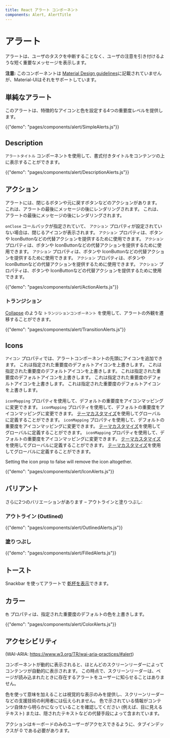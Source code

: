 ```yaml
---
title: React アラート コンポーネント
components: Alert, AlertTitle
---
```


# アラート

<p class="description">アラートは、ユーザのタスクを中断することなく、ユーザの注意を引き付けるような短く重要なメッセージを表示します。</p>

**注意:** このコンポーネントは [Material Design guidelines](https://material.io/)に記載されていませんが、Material-UIはそれをサポートしています。

## 単純なアラート

このアラートは、特徴的なアイコンと色を設定する4つの重要度レベルを提供します。

{{"demo": "pages/components/alert/SimpleAlerts.js"}}

## Description

`アラートタイトル` コンポーネントを使用して、書式付きタイトルをコンテンツの上に表示することができます。

{{"demo": "pages/components/alert/DescriptionAlerts.js"}}

## アクション

アラートには、閉じるボタンや元に戻すボタンなどのアクションがあります。 これは、アラートの最後にメッセージの後にレンダリングされます。 これは、アラートの最後にメッセージの後にレンダリングされます。

`onClose` コールバックが指定されていて、 `アクション` プロパティが設定されていない場合は、閉じるアイコンが表示されます。 `アクション` プロパティは、ボタンや IconButtonなどの代替アクションを提供するために使用できます。 `アクション` プロパティは、ボタンや IconButtonなどの代替アクションを提供するために使用できます。 `アクション` プロパティは、ボタンや IconButtonなどの代替アクションを提供するために使用できます。 `アクション` プロパティは、ボタンや IconButtonなどの代替アクションを提供するために使用できます。 `アクション` プロパティは、ボタンや IconButtonなどの代替アクションを提供するために使用できます。

{{"demo": "pages/components/alert/ActionAlerts.js"}}

### トランジション

[Collapse](/components/transitions/) のような `トランジションコンポーネント` を使用して、アラートの外観を遷移することができます。

{{"demo": "pages/components/alert/TransitionAlerts.js"}}

## Icons

`アイコン` プロパティでは、アラートコンポーネントの先頭にアイコンを追加できます。 これは指定された重要度のデフォルトアイコンを上書きします。 これは指定された重要度のデフォルトアイコンを上書きします。 これは指定された重要度のデフォルトアイコンを上書きします。 これは指定された重要度のデフォルトアイコンを上書きします。 これは指定された重要度のデフォルトアイコンを上書きします。

`iconMapping` プロパティを使用して、デフォルトの重要度をアイコンマッピングに変更できます。 `iconMapping` プロパティを使用して、デフォルトの重要度をアイコンマッピングに変更できます。 [テーマカスタマイズ](/customization/globals/#default-props)を使用してグローバルに定義することができます。 `iconMapping` プロパティを使用して、デフォルトの重要度をアイコンマッピングに変更できます。 [テーマカスタマイズ](/customization/globals/#default-props)を使用してグローバルに定義することができます。 `iconMapping` プロパティを使用して、デフォルトの重要度をアイコンマッピングに変更できます。 [テーマカスタマイズ](/customization/globals/#default-props)を使用してグローバルに定義することができます。 [テーマカスタマイズ](/customization/globals/#default-props)を使用してグローバルに定義することができます。

Setting the icon prop to false will remove the icon altogether.

{{"demo": "pages/components/alert/IconAlerts.js"}}

## バリアント

さらに2つのバリエーションがあります – アウトラインと塗りつぶし:

### アウトライン (Outlined)

{{"demo": "pages/components/alert/OutlinedAlerts.js"}}

### 塗りつぶし

{{"demo": "pages/components/alert/FilledAlerts.js"}}

## トースト

Snackbar を使ってアラートで [乾杯を表示](/components/snackbars/#customized-snackbars)できます。

## カラー

`色` プロパティは、指定された重要度のデフォルトの色を上書きします。

{{"demo": "pages/components/alert/ColorAlerts.js"}}

## アクセシビリティ

(WAI-ARIA: https://www.w3.org/TR/wai-aria-practices/#alert)

コンポーネントが動的に表示されると、ほとんどのスクリーンリーダーによってコンテンツが自動的に表示されます。 この時点で、スクリーンリーダーは、ページが読み込まれたときに存在するアラートをユーザーに知らせることはありません。

色を使って意味を加えることは視覚的な表示のみを提供し、スクリーンリーダーなどの支援技術の利用者には伝えられません。 色で示されている情報がコンテンツ自体から明らかになっていることを確認してください (例えば、目に見えるテキスト) または、隠されたテキストなどの代替手段によって含まれています。

アクションはキーボードのみのユーザーがアクセスできるように、タブインデックスが 0 である必要があります。
